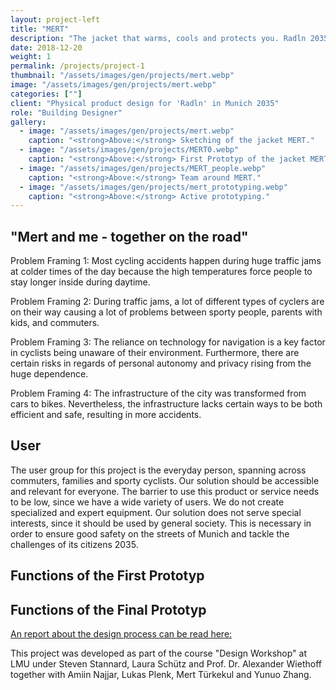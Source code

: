 ```yaml
---
layout: project-left
title: "MERT"
description: "The jacket that warms, cools and protects you. Radln 2035."
date: 2018-12-20
weight: 1
permalink: /projects/project-1
thumbnail: "/assets/images/gen/projects/mert.webp"
image: "/assets/images/gen/projects/mert.webp"
categories: [""]
client: "Physical product design for 'Radln' in Munich 2035"
role: "Building Designer"
gallery:
  - image: "/assets/images/gen/projects/mert.webp"
    caption: "<strong>Above:</strong> Sketching of the jacket MERT."
  - image: "/assets/images/gen/projects/MERT0.webp"
    caption: "<strong>Above:</strong> First Prototyp of the jacket MERT."
  - image: "/assets/images/gen/projects/MERT_people.webp"
    caption: "<strong>Above:</strong> Team around MERT."
  - image: "/assets/images/gen/projects/mert_prototyping.webp"
    caption: "<strong>Above:</strong> Active prototyping."
---
```

## "Mert and me - together on the road"

Problem Framing 1:
Most cycling accidents happen during huge traffic jams at colder times of the day because the high temperatures force people to stay longer inside during daytime.

Problem Framing 2:
During traffic jams, a lot of different types of cyclers are on their way causing a lot of problems between sporty people, parents with kids, and commuters.

Problem Framing 3:
The reliance on technology for navigation is a key factor in cyclists being unaware of their environment. Furthermore, there are certain risks in regards of personal autonomy and privacy rising from the huge dependence.

Problem Framing 4: 
The infrastructure of the city was transformed from cars to bikes. Nevertheless, the infrastructure lacks certain ways to be both efficient and safe, resulting in more accidents.

## User
The user group for this project is the everyday person, spanning across commuters, families and sporty cyclists. Our solution should be accessible and relevant for everyone. The barrier to use this product or service needs to be low, since we have a wide variety of users. We do not create specialized and expert equipment. Our solution does not serve special interests, since it should be used by general society. This is necessary in order to ensure good safety on the streets of Munich and tackle the challenges of  its citizens 2035.

## Functions of the First Prototyp

## Functions of the Final Prototyp



[An report about the design process can be read here:](/assets/files/MERT_Report.pdf)

This project was developed as part of the course "Design Workshop" at LMU under Steven Stannard, Laura Schütz and Prof. Dr. Alexander Wiethoff together with Amiin Najjar, Lukas Plenk, Mert Türkekul and Yunuo Zhang. 